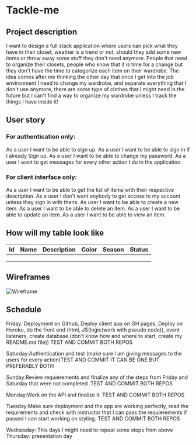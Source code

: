 # Tackle-me

## Project description

I want to design a full stack application where users can pick what they have in their closet, weather is a trend or not, should they add some new items or throw away some stuff they don't need anymore. People that need to organize their closets, people who know that it is time for a change but they don't have the time to categorize each item on their wardrobe. The idea comes after me thinking the other day that once I get into the job environment I need to change my wardrobe, and separate everything that I don't use anymore, there are some type of clothes that I might need in the future but I can't find a way to organize my wardrobe unless I track the things I have inside it!

## User story

### For authentication only:

As a user I want to be able to sign up.
As a user I want to be able to sign in if I already Sign up.
As a user I want to be able to change my password.
As a user I want to get messages for every other action I do in the application.

### For client interface only:

As a user I want to be able to get the list of items with their respective description.
As a user I don't want anybody to get access to my account unless they sign in with theirs.
As user I want to be able to create a new item.
As a user I want to be able to delete an item.
As a user I want to be able to update an item.
As a user I want to be able to view an item.

## How will my table look like

| Id| Name|  Description | Color  | Season  | Status |
|---|---|---|---|---| ---|
|   |   |   |   |   |    |
|   |   |   |   |   |    |
|   |   |   |   |   |    |

## Wireframes
![Wireframe](Wireframe-1.png)

## Schedule

Friday: Deployment on Github, Deploy client app on GH pages, Deploy on Heroku, do the front end (html, JS(logic(work with pseudo code)), event listeners, create database (don't know how and where to start, create my README.md file)) TEST AND COMMIT BOTH REPOS

Saturday:Authentication and test (make sure I am giving messages to the users for every action)TEST AND COMMIT IT CAN BE ONE BUT PREFERABLY BOTH

Sunday:Review requierements and finalize any of the steps from Friday and Saturday that were not completed .TEST AND COMMIT BOTH REPOS

Monday:Work on the API and finalize it. TEST AND COMMIT BOTH REPOS

Tuesday:Make sure deployment and the app are working perfectly, read the requirements and check with instructor that I can pass the requierements if passed I can start working on styling. TEST AND COMMIT BOTH REPOS

Wednesday: This days I might need to repeat some steps from above
Thursday: presentation day
